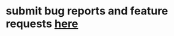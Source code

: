# submit bug reports and feature requests [here](https://github.com/Eternal-Esports-Club/bug-reports-and-feature-requests/issues)